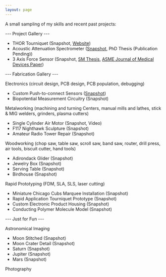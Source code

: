 ```yaml
---
layout: page
---
```


A small sampling of my skills and recent past projects:

--- Project Gallery ---

- THOR Tourniquet (Snapshot, <a href="https://www.thorTQ.com" target="_blank">Website</a>)
- Acoustic Attenuation Spectrometer (<a href="https://npdemas.github.io/resources/gallery/projects/acousticSpectrometer_Snapshot_1.png" target="_blank">Snapshot</a>, PhD Thesis (Publication Pending))
- 3 Axis Force Sensor (Snapshot, <a href="https://dspace.mit.edu/handle/1721.1/101813" target="_blank">SM Thesis</a>, <a href="https://asmedigitalcollection.asme.org/medicaldevices/article/13/2/021007/727293/An-Electronic-Force-Sensor-for-Medical-JetPaper" target="_blank">ASME Journal of Medical Devices Paper</a>)

--- Fabrication Gallery ---

Electronics (circuit design, PCB design, PCB population, debugging)
- Custom Push-to-connect Sensors (<a href="https://npdemas.github.io/resources/gallery/fabrication/electronics/customPCBs_Shapshot_1.png" target="_blank">Snapshot</a>)
- Biopotential Measurement Circuitry (Snapshot)

Metalworking (machining and turning Centers, manual mills and lathes, stick & MIG welders, grinders, plasma cutters)
- Single Cylinder Air Motor (Snapshot, Video)
- F117 Nighthawk Sculpture (Snapshot)
- Amateur Radio Tower Repair (Snapshot)
  
Woodworking (chop saw, table saw, scroll saw, band saw, router, drill press, air tools, biscuit cutter, hand tools)
- Adirondack Glider (Snapshot)
- Jewelry Box (Snapshot)
- Serving Table (Snapshot)
- Birdhouse (Snapshot)
  
Rapid Prototyping (FDM, SLA, SLS, laser cutting)
- Miniature Chicago Cubs Marquee Installation (Snapshot)
- Rapid Application Tourniquet Prototype (Snapshot)
- Custom Electronic Product Housing (Snapshot)
- Conducting Polymer Molecule Model (Snapshot)
  
--- Just for Fun ---

Astronomical Imaging
- Moon Stitched (Snapshot)
- Moon Crater Detail (Snapshot)
- Saturn (Snapshot)
- Jupiter (Snapshot)
- Mars (Snapshot)

Photography
